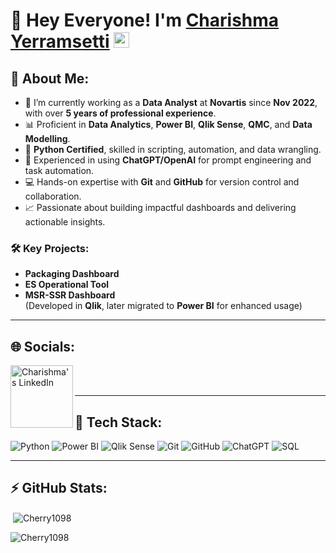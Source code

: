 # 👋 Hey Everyone! I'm [Charishma Yerramsetti](https://github.com/Cherry1098) <img src="https://github.com/himanshusharma89/himanshusharma89/blob/master/Hi.gif" width="25px">

## 🌙 About Me:
- 💼 I’m currently working as a **Data Analyst** at **Novartis** since **Nov 2022**, with over **5 years of professional experience**.
- 📊 Proficient in **Data Analytics**, **Power BI**, **Qlik Sense**, **QMC**, and **Data Modelling**.
- 🐍 **Python Certified**, skilled in scripting, automation, and data wrangling.
- 🤖 Experienced in using **ChatGPT/OpenAI** for prompt engineering and task automation.
- 💻 Hands-on expertise with **Git** and **GitHub** for version control and collaboration.
- 📈 Passionate about building impactful dashboards and delivering actionable insights.

### 🛠️ Key Projects:
- **Packaging Dashboard**
- **ES Operational Tool**
- **MSR-SSR Dashboard**  
  (Developed in **Qlik**, later migrated to **Power BI** for enhanced usage)

---

## 🌐 Socials:
<a href="https://www.linkedin.com/in/charishma-yerramsetti-b7244874/"><img align="left" alt="Charishma's LinkedIn" width="100px" src="https://img.shields.io/badge/LinkedIn-0A66C2?style=for-the-badge&logo=linkedin&logoColor=white" /></a>

<br><br>

---

## 🧰 Tech Stack:
![Python](https://img.shields.io/badge/python-3670A0?style=plastic&logo=python&logoColor=ffdd54)
![Power BI](https://img.shields.io/badge/powerbi-F2C811?style=plastic&logo=powerbi&logoColor=black)
![Qlik Sense](https://img.shields.io/badge/qlik-009848?style=plastic&logo=qlik&logoColor=white)
![Git](https://img.shields.io/badge/git-F05032?style=plastic&logo=git&logoColor=white)
![GitHub](https://img.shields.io/badge/github-181717?style=plastic&logo=github&logoColor=white)
![ChatGPT](https://img.shields.io/badge/OpenAI-412991?style=plastic&logo=openai&logoColor=white)
![SQL](https://img.shields.io/badge/sql-4479A1?style=plastic&logo=mysql&logoColor=white)

---

## ⚡ GitHub Stats:
<p>&nbsp;<img align="center" src="https://github-readme-stats.vercel.app/api?username=Cherry1098&show_icons=true&locale=en" alt="Cherry1098" /></p>

<p><img align="center" src="https://github-readme-streak-stats.herokuapp.com?user=Cherry1098" alt="Cherry1098" /></p>
